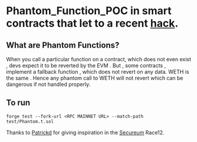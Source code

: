 # Phantom_Function_POC in smart contracts that let to a recent [hack](https://twitter.com/MultichainOrg/status/1483733455296860160).

## What are Phantom Functions?
When you call a particular function on a contract, which does not even exist , devs expect it to be reverted by the EVM . But , some contracts , implement a fallback function , which does not revert on any data. 
WETH is the same . Hence any phantom call to WETH  will not revert which can be dangerous if not handled properly. 

## To run 

```
forge test --fork-url <RPC MAINNET URL> --match-path test/Phantom.t.sol

```


Thanks to [Patrickd](https://twitter.com/patrickd_de) for giving inspiration in the [Secureum](https://twitter.com/TheSecureum) Race12.
